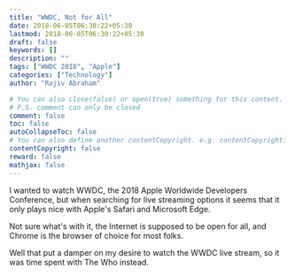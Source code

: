 ```yaml
---
title: "WWDC, Not for All"
date: 2018-06-05T06:30:22+05:30
lastmod: 2018-06-05T06:30:22+05:30
draft: false
keywords: []
description: ""
tags: ["WWDC 2018", "Apple"]
categories: ["Technology"]
author: "Rajiv Abraham"

# You can also close(false) or open(true) something for this content.
# P.S. comment can only be closed
comment: false
toc: false
autoCollapseToc: false
# You can also define another contentCopyright. e.g. contentCopyright: "This is another copyright."
contentCopyright: false
reward: false
mathjax: false
---
```


I wanted to watch WWDC, the 2018 Apple Worldwide Developers Conference, but when searching for live streaming options it seems that it only plays nice with Apple's Safari and Microsoft Edge.

Not sure what's with it, the Internet is supposed to be open for all, and Chrome is the browser of choice for most folks.

Well that put a damper on my desire to watch the WWDC live stream, so it was time spent with The Who instead.